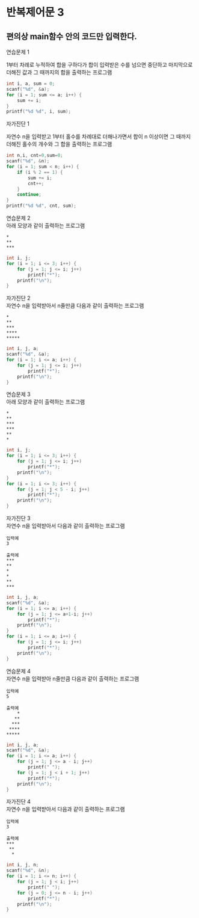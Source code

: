 # 반복제어문 3
<h2>편의상 main함수 안의 코드만 입력한다.</h2>
연습문제 1<br>

1부터 차례로 누적하여 합을 구하다가 합이 입력받은 수를 넘으면 중단하고 마지막으로 더해진 값과 그 때까지의 합을 출력하는 프로그램

```c
int i, a, sum = 0;
scanf("%d", &a);
for (i = 1; sum <= a; i++) {
	sum += i;
}
printf("%d %d", i, sum);
```
자가진단 1<br>

자연수 n을 입력받고 1부터 홀수를 차례대로 더해나가면서 합이 n 이상이면 그 때까지 더해진 홀수의 개수와 그 합을 출력하는 프로그램
```c
int n,i, cnt=0,sum=0;
scanf("%d", &n);
for (i = 1; sum < n; i++) {
	if (i % 2 == 1) {
		sum += i;
		cnt++;
	}
	continue;
}
printf("%d %d", cnt, sum);
```
연습문제 2<br>
아래 모양과 같이 출력하는 프로그램
```
*
**
***
```
```c
int i, j;
for (i = 1; i <= 3; i++) {
	for (j = 1; j <= i; j++)
		printf("*");
	printf("\n");
}
```
자가진단 2<br>
자연수 n을 입력받아서 n줄만큼 다음과 같이 출력하는 프로그램
```
*
**
***
****
*****
```
```c
int i, j, a;
scanf("%d", &a);
for (i = 1; i <= a; i++) {
	for (j = 1; j <= i; j++)
		printf("*");
	printf("\n");
}
```
연습문제 3<br>
아래 모양과 같이 출력하는 프로그램
```
*
**
***
***
**
*
```
```c
int i, j;
for (i = 1; i <= 3; i++) {
	for (j = 1; j <= i; j++)
		printf("*");
	printf("\n");
}
for (i = 1; i <= 3; i++) {
	for (j = 1; j < 5 - i; j++)
		printf("*");
	printf("\n");
}
```
자가진단 3<br>
자연수 n을 입력받아서 다음과 같이 출력하는 프로그램
```
입력예
3
```
```
출력예
***
**
*
*
**
***
```
```c
int i, j, a;
scanf("%d", &a);
for (i = 1; i <= a; i++) {
	for (j = 1; j <= a+1-i; j++)
		printf("*");
	printf("\n");
}
for (i = 1; i <= a; i++) {
	for (j = 1; j <= i; j++)
		printf("*");
	printf("\n");
}
```
연습문제 4<br>
자연수 n을 입력받아 n줄만큼 다음과 같이 출력하는 프로그램
```
입력예
5
```
```
출력예
    *
   **
  ***
 ****
*****
```
```c
int i, j, a;
scanf("%d", &a);
for (i = 1; i <= a; i++) {
	for (j = 1; j <= a - i; j++)
		printf(" ");
	for (j = 1; j < i + 1; j++)
		printf("*");
	printf("\n");
}
```
자가진단 4<br>
자연수 n을 입력받아서 다음과 같이 출력하는 프로그램
```
입력예
3
```
```
출력예
***
 **
  *
```
```c
int i, j, n;
scanf("%d", &n);
for (i = 1; i <= n; i++) {
	for (j = 1; j < i; j++)
		printf(" ");
	for (j = 0; j <= n - i; j++)
		printf("*");
	printf("\n");
}
```
